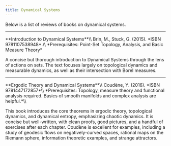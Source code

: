 ```yaml
---
title: Dynamical Systems
---
```


Below is a list of reviews of books on dynamical systems. 

<hr>
**Introduction to Dynamical Systems**\\
Brin, M., Stuck, G. (2015). *ISBN 9781107538948*.\\
*Prerequisites: Point-Set Topology, Analysis, and Basic Measure Theory*

A concise but thorough introduction to Dynamical Systems through the lens of actions on sets. The text focuses largely on topological dynamics and measurable dynamics, as well as their intersection with Borel measures.

<hr>
**Ergodic Theory and Dynamical Systems**\\
Coudène, Y. (2016). *ISBN 9781447172857*\\
*Prerequisites: Topology, measure theory and functional analysis required.  Basics of smooth manifolds and complex analysis are helpful.*\\

This book introduces the core theorems in ergodic theory, topological dynamics, and dynamical entropy, emphasizing chaotic dynamics.  It is concise but well-written, with clean proofs, good pictures, and a handful of exercises after each chapter.  Coudène is excellent for examples, including a study of geodesic flows on negatively-curved spaces, rational maps on the Riemann sphere, information theoretic examples, and strange attractors.
